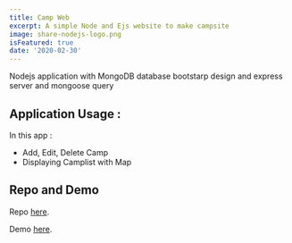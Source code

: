 ```yaml
---
title: Camp Web
excerpt: A simple Node and Ejs website to make campsite
image: share-nodejs-logo.png
isFeatured: true
date: '2020-02-30'
---
```


Nodejs application with MongoDB database bootstarp design and express server and mongoose query

## Application Usage :

In this app :

- Add, Edit, Delete Camp
- Displaying Camplist with Map

## Repo and Demo

Repo [here](https://github.com/krisyana/pet-champ).

Demo [here](https://campbali.herokuapp.com/).
